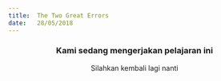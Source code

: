 ```yaml
---
title:  The Two Great Errors
date:   28/05/2018
---
```


### <center>Kami sedang mengerjakan pelajaran ini</center>
<center>Silahkan kembali lagi nanti</center>